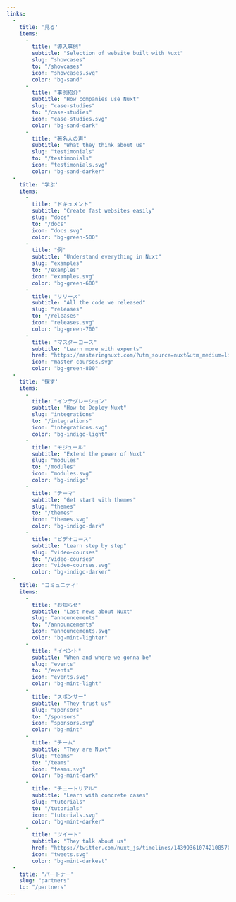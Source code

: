 ```yaml
---
links:
  -
    title: '見る'
    items:
      -
        title: "導入事例"
        subtitle: "Selection of website built with Nuxt"
        slug: "showcases"
        to: "/showcases"
        icon: "showcases.svg"
        color: "bg-sand"
      -
        title: "事例紹介"
        subtitle: "How companies use Nuxt"
        slug: "case-studies"
        to: "/case-studies"
        icon: "case-studies.svg"
        color: "bg-sand-dark"
      -
        title: "著名人の声"
        subtitle: "What they think about us"
        slug: "testimonials"
        to: "/testimonials"
        icon: "testimonials.svg"
        color: "bg-sand-darker"
  -
    title: '学ぶ'
    items:
      -
        title: "ドキュメント"
        subtitle: "Create fast websites easily"
        slug: "docs"
        to: "/docs"
        icon: "docs.svg"
        color: "bg-green-500"
      -
        title: "例"
        subtitle: "Understand everything in Nuxt"
        slug: "examples"
        to: "/examples"
        icon: "examples.svg"
        color: "bg-green-600"
      -
        title: "リリース"
        subtitle: "All the code we released"
        slug: "releases"
        to: "/releases"
        icon: "releases.svg"
        color: "bg-green-700"
      -
        title: "マスターコース"
        subtitle: "Learn more with experts"
        href: "https://masteringnuxt.com/?utm_source=nuxt&utm_medium=link&utm_campaign=nsite"
        icon: "master-courses.svg"
        color: "bg-green-800"
  -
    title: '探す'
    items:
      -
        title: "インテグレーション"
        subtitle: "How to Deploy Nuxt"
        slug: "integrations"
        to: "/integrations"
        icon: "integrations.svg"
        color: "bg-indigo-light"
      -
        title: "モジュール"
        subtitle: "Extend the power of Nuxt"
        slug: "modules"
        to: "/modules"
        icon: "modules.svg"
        color: "bg-indigo"
      -
        title: "テーマ"
        subtitle: "Get start with themes"
        slug: "themes"
        to: "/themes"
        icon: "themes.svg"
        color: "bg-indigo-dark"
      -
        title: "ビデオコース"
        subtitle: "Learn step by step"
        slug: "video-courses"
        to: "/video-courses"
        icon: "video-courses.svg"
        color: "bg-indigo-darker"
  -
    title: 'コミュニティ'
    items:
      -
        title: "お知らせ"
        subtitle: "Last news about Nuxt"
        slug: "announcements"
        to: "/announcements"
        icon: "announcements.svg"
        color: "bg-mint-lighter"
      -
        title: "イベント"
        subtitle: "When and where we gonna be"
        slug: "events"
        to: "/events"
        icon: "events.svg"
        color: "bg-mint-light"
      -
        title: "スポンサー"
        subtitle: "They trust us"
        slug: "sponsors"
        to: "/sponsors"
        icon: "sponsors.svg"
        color: "bg-mint"
      -
        title: "チーム"
        subtitle: "They are Nuxt"
        slug: "teams"
        to: "/teams"
        icon: "teams.svg"
        color: "bg-mint-dark"
      -
        title: "チュートリアル"
        subtitle: "Learn with concrete cases"
        slug: "tutorials"
        to: "/tutorials"
        icon: "tutorials.svg"
        color: "bg-mint-darker"
      -
        title: "ツイート"
        subtitle: "They talk about us"
        href: "https://twitter.com/nuxt_js/timelines/1439936107421085704"
        icon: "tweets.svg"
        color: "bg-mint-darkest"
  -
    title: "パートナー"
    slug: "partners"
    to: "/partners"
---
```

